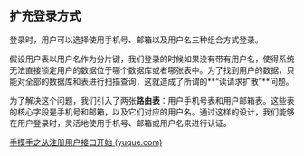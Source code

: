 

## 扩充登录方式

登录时，用户可以选择使用手机号、邮箱以及用户名三种组合方式登录。

假设用户表以用户名作为分片键，我们登录的时候如果没有带有用户名，使得系统无法直接锁定用户的数据位于哪个数据库或者哪张表中。为了找到用户的数据，只能对全部的数据库和表进行扫描查询，这就造成了所谓的**“读请求扩散”**问题。



为了解决这个问题，我们引入了两张**路由表**：用户手机号表和用户邮箱表。这些表的核心字段是手机号和邮箱，以及它们对应的用户名。通过这样的设计，我们能够在用户登录时，灵活地使用手机号、邮箱或用户名来进行认证。

[手摸手之从注册用户接口开始 (yuque.com)](https://www.yuque.com/magestack/12306/bhzetv04b8ydt1kg#jCCPS)